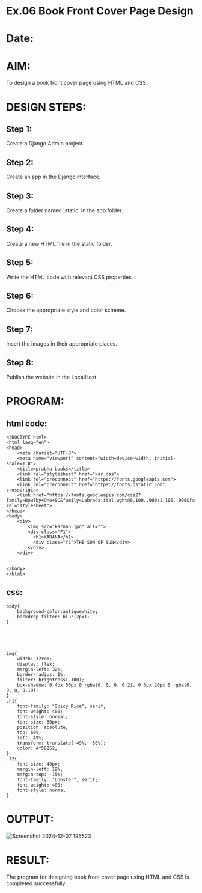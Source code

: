 # Ex.06 Book Front Cover Page Design
# Date:
# AIM:
To design a book front cover page using HTML and CSS.

# DESIGN STEPS:
## Step 1:
Create a Django Admin project.

## Step 2:
Create an app in the Django interface.

## Step 3:
Create a folder named 'static' in the app folder.

## Step 4:
Create a new HTML file in the static folder.

## Step 5:
Write the HTML code with relevant CSS properties.

## Step 6:
Choose the appropriate style and color scheme.

## Step 7:
Insert the images in their appropriate places.

## Step 8:
Publish the website in the LocalHost.

# PROGRAM:
## html code:
```
<!DOCTYPE html>
<html lang="en">
<head>
    <meta charset="UTF-8">
    <meta name="viewport" content="width=device-width, initial-scale=1.0">
    <title>prabhu books</title>
    <link rel="stylesheet" href="kar.css">
    <link rel="preconnect" href="https://fonts.googleapis.com">
    <link rel="preconnect" href="https://fonts.gstatic.com" crossorigin>
    <link href="https://fonts.googleapis.com/css2?family=Bowlby+One+SC&family=Labrada:ital,wght@0,100..900;1,100..900&family=Lobster&family=Paytone+One&family=Spicy+Rice&display=swap" rel="stylesheet">
</head>
<body>
    <div>
        <img src="karnan.jpg" alt="">
        <div class="F1">
          <h1>KARANA</h1>
          <div class="f2">THE SON OF SUN</div>
        </div>
    </div>
    

</body>
</html>
```
## css:
```
body{
    background-color:antiquewhite;
    backdrop-filter: blur(2px);
}





img{
    width: 32rem;
    display: flex;
    margin-left: 32%;
    border-radius: 1%;
    filter: brightness(-100);
    box-shadow: 0 4px 50px 0 rgba(0, 0, 0, 0.2), 0 6px 20px 0 rgba(0, 0, 0, 0.19);
}
.F1{
    font-family: "Spicy Rice", serif;
    font-weight: 400;
    font-style: normal;
    font-size: 60px;
    position: absolute;
    top: 60%;
    left: 49%;
    transform: translate(-49%, -50%);
    color: #f58852;
}
.f2{
    font-size: 40px;
    margin-left: 19%;
    margin-top: -15%;
    font-family: "Lobster", serif;
    font-weight: 400;
    font-style: normal
}
```
# OUTPUT:
![Screenshot 2024-12-07 195523](https://github.com/user-attachments/assets/8f23fc4d-48ea-4272-a56b-c2308d7080d0)

# RESULT:
The program for designing book front cover page using HTML and CSS is completed successfully.
